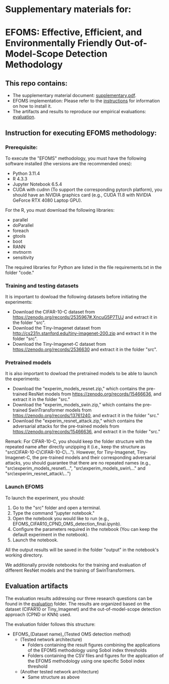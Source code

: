 # Supplementary materials for: 
# EFOMS: Effective, Efficient, and Environmentally Friendly Out-of-Model-Scope Detection Methodology

## This repo contains:
- The supplementary material document: [supplementary.pdf](supplementary_materials/supplementary_materials.pdf).
- EFOMS implementation: Please refer to the [instructions](#instruction-for-executing-efoms-methodology)  for information on how to install it.
- The artifacts and results to reproduce our empirical evaluations: [evaluation](#evaluation-artifacts).

## Instruction for executing EFOMS methodology:
### Prerequisite:

To execute the "EFOMS" methodology, you must have the following software installed (the versions are the recommended ones):

- Python 3.11.4
- R 4.3.3
- Jupyter Notebook 6.5.4
- CUDA with cudnn (To support the corresponding pytorch platform), you should have an NVIDIA graphics card (e.g., CUDA 11.8 with NVIDIA GeForce RTX 4080 Laptop GPU).

For the R, you must download the following libraries:
- parallel
- doParallel
- foreach
- gtools
- boot
- RANN
- mvtnorm
- sensitivity

The required libraries for Python are listed in the file requirements.txt in the folder "code."

### Training and testing datasets
It is important to dowload the following datasets before initiating the experiments:
- Download the CIFAR-10-C dataset from https://zenodo.org/records/2535967#.XncuG5P7TUJ and extract it in the folder "src".
- Download the Tiny-Imagenet dataset from http://cs231n.stanford.edu/tiny-imagenet-200.zip and extract it in the folder "src".
- Download the Tiny-Imagenet-C dataset from https://zenodo.org/records/2536630 and extract it in the folder "src".

### Pretrained models
It is also important to dowload the pretrained models to be able to launch the experiments:
- Download the "experim_models_resnet.zip," which contains the pre-trained ResNet models from https://zenodo.org/records/15466636, and extract it in the folder "src."
- Download the "experim_models_swin.zip," which contains the pre-trained SwinTransformer models from https://zenodo.org/records/13761240, and extract it in the folder "src."
- Download the "experim_resnet_attack.zip," which contains the adversarial attacks for the pre-trained models from https://zenodo.org/records/15466636, and extract it in the folder "src."

Remark: For CIFAR-10-C, you should keep the folder structure with the repeated name after directly unzipping it (i.e., keep the structure as "src\\CIFAR-10-C\\CIFAR-10-C\\...").
However, for Tiny-Imagenet, Tiny-Imagenet-C, the pre-trained models and their corresponding adversarial attacks, you should guarantee that there are no repeated names (e.g., "src\\experim_models_resnet\\...", "src\\experim_models_swin\\..." and "src\\experim_resnet_attack\\...")

### Launch EFOMS

To launch the experiment, you should:

1. Go to the "src" folder and open a terminal.
2. Type the command "jupyter notebook."
3. Open the notebook you would like to run (e.g., EFOMS_CIFAR10_CPND_OMS_detection_final.ipynb).
4. Configure the parameters required in the notebook (You can keep the default experiment in the notebook).
5. Launch the notebook.

All the output results will be saved in the folder "output" in the notebook's working directory.

We additionally provide notebooks for the training and evaluation of different ResNet models and the training of SwinTransformers.

## Evaluation artifacts

The evaluation results addressing our three research questions can be found in the [evaluation](evaluation_results) folder. The results are organized based on the dataset (CIFAR10 or Tiny_Imagenet) and the out-of-model-scope detection approach (CPND or KNN) used.

The evaluation folder follows this structure:
- EFOMS_(Dataset name)_(Tested OMS detection method)
    - (Tested network architecture)
        - Folders containing the result figures combining the applications of the EFOMS methodology using Sobol index thresholds
        - Folders containing the CSV files and figures for the application of the EFOMS methodology using one specific Sobol index threshold
    - (Another tested network architecture)
        - Same structure as above

